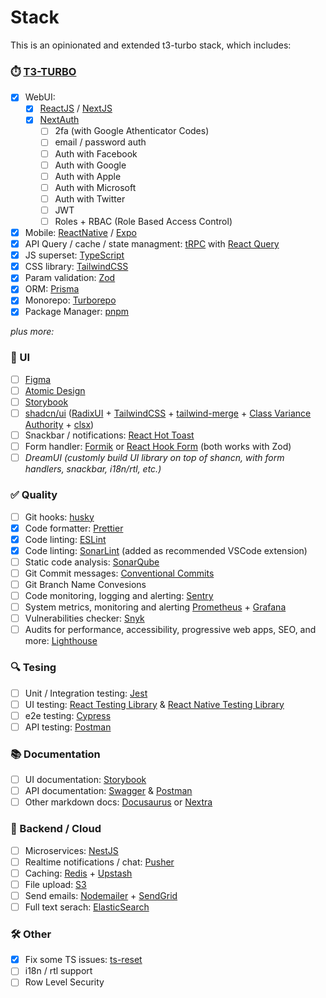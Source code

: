 # Stack

This is an opinionated and extended t3-turbo stack, which includes:

### ⏱️ [T3-TURBO](https://github.com/t3-oss/create-t3-turbo)

- [x] WebUI:
  - [x] [ReactJS](https://react.dev/) / [NextJS](https://nextjs.org/)
  - [x] [NextAuth](https://next-auth.js.org/)
    - [ ] 2fa (with Google Athenticator Codes)
    - [ ] email / password auth
    - [ ] Auth with Facebook
    - [ ] Auth with Google
    - [ ] Auth with Apple
    - [ ] Auth with Microsoft
    - [ ] Auth with Twitter
    - [ ] JWT
    - [ ] Roles + RBAC (Role Based Access Control)
- [x] Mobile: [ReactNative](https://reactnative.dev/) / [Expo](https://expo.dev/)
- [x] API Query / cache / state managment: [tRPC](https://trpc.io/) with [React Query](https://tanstack.com/query/v3/)
- [x] JS superset: [TypeScript](https://www.typescriptlang.org/)
- [x] CSS library: [TailwindCSS](https://tailwindcss.com/)
- [x] Param validation: [Zod](https://zod.dev/)
- [x] ORM: [Prisma](https://www.prisma.io/)
- [x] Monorepo: [Turborepo](https://turbo.build/repo)
- [x] Package Manager: [pnpm](https://pnpm.io/)

_plus more:_

### 🪪 UI

- [ ] [Figma](https://www.figma.com/)
- [ ] [Atomic Design](https://atomicdesign.bradfrost.com/chapter-2/)
- [ ] [Storybook](https://storybook.js.org/)
- [ ] [shadcn/ui](https://ui.shadcn.com/) ([RadixUI](https://www.radix-ui.com/) + [TailwindCSS](https://tailwindcss.com/) + [tailwind-merge](https://github.com/dcastil/tailwind-merge) + [Class Variance Authority](https://github.com/joe-bell/cva) + [clsx](https://github.com/lukeed/clsx))
- [ ] Snackbar / notifications: [React Hot Toast](https://react-hot-toast.com/)
- [ ] Form handler: [Formik](https://formik.org/) or [React Hook Form](https://react-hook-form.com/) (both works with Zod)
- [ ] _DreamUI (customly build UI library on top of shancn, with form handlers, snackbar, i18n/rtl, etc.)_

### ✅ Quality

- [ ] Git hooks: [husky](https://typicode.github.io/husky/#/)
- [x] Code formatter: [Prettier](https://prettier.io/)
- [x] Code linting: [ESLint](https://eslint.org/)
- [x] Code linting: [SonarLint](https://www.sonarsource.com/products/sonarlint/) (added as recommended VSCode extension)
- [ ] Static code analysis: [SonarQube](https://www.sonarsource.com/products/sonarqube/)
- [ ] Git Commit messages: [Conventional Commits](https://www.conventionalcommits.org/en/v1.0.0/)
- [ ] Git Branch Name Convesions
- [ ] Code monitoring, logging and alerting: [Sentry](https://sentry.io/welcome/)
- [ ] System metrics, monitoring and alerting [Prometheus](https://prometheus.io/) + [Grafana](https://grafana.com/)
- [ ] Vulnerabilities checker: [Snyk](https://snyk.io/)
- [ ] Audits for performance, accessibility, progressive web apps, SEO, and more: [Lighthouse](https://developer.chrome.com/docs/lighthouse/overview/#cli)

### 🔍 Tesing

- [ ] Unit / Integration testing: [Jest](https://jestjs.io/)
- [ ] UI testing: [React Testing Library](https://testing-library.com/docs/react-testing-library/intro/) & [React Native Testing Library](https://testing-library.com/docs/react-native-testing-library/intro)
- [ ] e2e testing: [Cypress](https://www.cypress.io/)
- [ ] API testing: [Postman](https://www.postman.com/)

### 📚 Documentation

- [ ] UI documentation: [Storybook](https://storybook.js.org/)
- [ ] API documentation: [Swagger](https://swagger.io/) & [Postman](https://www.postman.com/)
- [ ] Other markdown docs: [Docusaurus](https://docusaurus.io/) or [Nextra](https://nextra.site/)

### 💭 Backend / Cloud

- [ ] Microservices: [NestJS](https://nestjs.com/)
- [ ] Realtime notifications / chat: [Pusher](https://pusher.com/)
- [ ] Caching: [Redis](https://redis.io/) + [Upstash](https://upstash.com/)
- [ ] File upload: [S3](https://aws.amazon.com/s3/?nc1=h_ls)
- [ ] Send emails: [Nodemailer](https://nodemailer.com/about/) + [SendGrid](https://sendgrid.com/)
- [ ] Full text serach: [ElasticSearch](https://www.elastic.co/enterprise-search)

### 🛠️ Other

- [x] Fix some TS issues: [ts-reset](https://github.com/total-typescript/ts-reset)
- [ ] i18n / rtl support
- [ ] Row Level Security
